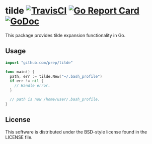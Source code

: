 tilde
[![TravisCI](https://travis-ci.org/prep/tilde.svg?branch=master)](https://travis-ci.org/prep/tilde.svg?branch=master)
[![Go Report Card](https://goreportcard.com/badge/github.com/prep/tilde)](https://goreportcard.com/report/github.com/prep/tilde)
[![GoDoc](https://godoc.org/github.com/prep/tilde?status.svg)](https://godoc.org/github.com/prep/tilde)
=====
This package provides tilde expansion functionality in Go.

Usage
-----
```go
import "github.com/prep/tilde"
```

```go
func main() {
  path, err := tilde.New("~/.bash_profile")
  if err != nil {
    // Handle error.
  }

  // path is now /home/user/.bash_profile.
}
```

License
-------
This software is distributed under the BSD-style license found in the LICENSE file.
